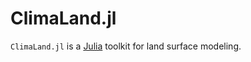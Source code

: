 # ClimaLand.jl

`ClimaLand.jl` is a [Julia](https://julialang.org/) toolkit for land surface
modeling.
